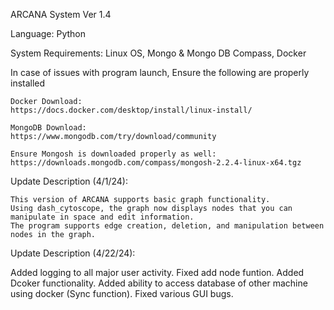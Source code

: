 ARCANA System Ver 1.4

Language: Python

System Requirements: Linux OS, Mongo & Mongo DB Compass, Docker

In case of issues with program launch, Ensure the following are properly installed

    Docker Download:
    https://docs.docker.com/desktop/install/linux-install/

    MongoDB Download: 
    https://www.mongodb.com/try/download/community

    Ensure Mongosh is downloaded properly as well:
    https://downloads.mongodb.com/compass/mongosh-2.2.4-linux-x64.tgz

Update Description (4/1/24):

    This version of ARCANA supports basic graph functionality.
    Using dash_cytoscope, the graph now displays nodes that you can manipulate in space and edit information.
    The program supports edge creation, deletion, and manipulation between nodes in the graph.

Update Description (4/22/24):

Added logging to all major user activity.
    Fixed add node funtion.
    Added Dcoker functionality.
    Added ability to access database of other machine using docker (Sync function).
    Fixed various GUI bugs.